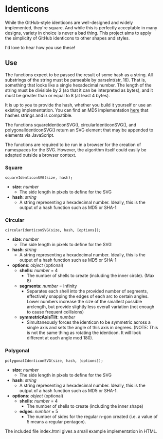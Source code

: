 # Identicons
While the GitHub-style identicons are well-designed and widely implemented, they're square. And while this is perfectly acceptable in many designs, variety in choice is never a bad thing. This project aims to apply the simplicity of GitHub identicons to other shapes and styles.

I'd love to hear how you use these!

## Use
The functions expect to be passed the result of some hash as a string. All substrings of the string must be parseable by parseInt(str, 16). That is, something that looks like a single hexadecimal number. The length of the string must be divisible by 2 (so that it can be interpreted as bytes), and it must be greater than or equal to 8 (at least 4 bytes).

It is up to you to provide the hash, whether you build it yourself or use an existing implementation. You can find an MD5 implementation [here](https://github.com/Zunawe/md5-js) that hashes strings and is compatible.

The functions squareIdenticonSVG(), circularIdenticonSVG(), and polygonalIdenticonSVG() return an SVG element that may be appended to elements via JavaScript.

The functions are required to be run in a browser for the creation of namespaces for the SVG. However, the algorithm itself could easily be adapted outside a browser context.

### Square
```
squareIdenticonSVG(size, hash);
```
* **size**: *number*
  * The side length in pixels to define for the SVG
* **hash**: *string*
  * A string representing a hexadecimal number. Ideally, this is the output of a hash function such as MD5 or SHA-1

### Circular
```
circularIdenticonSVG(size, hash, [options]);
```
* **size**: *number*
  * The side length in pixels to define for the SVG
* **hash**: *string*
  * A string representing a hexadecimal number. Ideally, this is the output of a hash function such as MD5 or SHA-1
* **options**: *object* (optional)
  * **shells**: *number* = 4
    * The number of shells to create (including the inner circle). (Max 8)
  * **segments**: *number* = Infinity
    * Separates each shell into the provided number of segments, effectively snapping the edges of each arc to certain angles. Lower numbers increase the size of the smallest possible arclength, but provide slightly less overall variation (not enough to cause frequent collisions)
  * **symmetricAxisTilt**: *number*
    * Simultaneously forces the identicon to be symmetric across a single axis and sets the angle of this axis in degrees. (NOTE: This is not the same thing as rotating the identicon. It will look different at each angle mod 180).

### Polygonal
```
polygonalIdenticonSVG(size, hash, [options]);
```
* **size**: *number*
  * The side length in pixels to define for the SVG
* **hash**: *string*
  * A string representing a hexadecimal number. Ideally, this is the output of a hash function such as MD5 or SHA-1.
* **options**: *object* (optional)
  * **shells**: *number* = 4
    * The number of shells to create (including the inner shape)
  * **edges**: *number* = 5
    * The number of sides for the regular n-gon created (i.e. a value of 5 means a regular pentagon).

The included file index.html gives a small example implementation in HTML.
